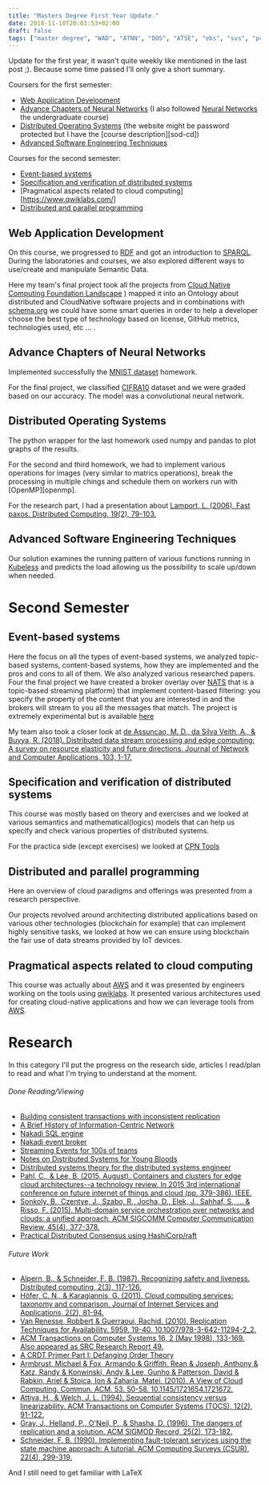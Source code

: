 ```yaml
---
title: "Masters Degree First Year Update."
date: 2018-11-10T20:03:53+02:00
draft: false
tags: ["master degree", "WAD", "ATNN", "DOS", "ATSE", "ebs", "svs", "pcd"]
---
```


Update for the first year, it wasn't quite weekly like mentioned in the last post ;).
Because some time passed I'll only give a short summary.
<!--more-->

Coursers for the first semester:

- [Web Application Development][wad]
- [Advance Chapters of Neural Networks][acnn] (I also followed [Neural Networks][nn] the undergraduate course)
- [Distributed Operating Systems][sod] (the website might be password protected but I have the [course description][sod-cd])
- [Advanced Software Engineering Techniques][aset]

Courses for the second semester:

- [Event-based systems][ebs]
- [Specification and verification of distributed systems][svs]
- [Pragmatical aspects related to cloud computing][https://www.qwiklabs.com/]
- [Distributed and parallel programming ][pcd]

## Web Application Development

On this course, we progressed to [RDF][rdf] and got an introduction to [SPARQL][sparql]. During the laboratories and courses, we also explored different ways to use/create and manipulate Semantic Data.

Here my team's final project took all the projects from [Cloud Native Computing Foundation Landscape][cncf-landscape] ) mapped it into an Ontology about distributed and CloudNative software projects and in combinations with [schema.org](schema.org) we could have some smart queries in order to help a developer  choose the best type of technology based on license, GitHub metrics, technologies used, etc ... .


## Advance Chapters of Neural Networks

Implemented successfully the [MNIST dataset][MNIST] homework.

For the final project, we classified [CIFRA10][cifra10] dataset and we were graded based on our accuracy. The model was a  convolutional neural network.

## Distributed Operating Systems

The python wrapper for the last homework used numpy and pandas to plot graphs of the results.

For the second and third homework, we had to implement various operations for images (very similar to matrics operations), break the processing in multiple chings and schedule them on workers run with  [OpenMP][openmp].

For the research part, I had a presentation about [Lamport, L. (2006). Fast paxos. Distributed Computing, 19(2), 79-103.](http://citeseerx.ist.psu.edu/viewdoc/download?doi=10.1.1.159.4643&rep=rep1&type=pdf)

## Advanced Software Engineering Techniques

Our solution examines the running pattern of various functions running in  [Kubeless][kubeless] and predicts the load allowing us the possibility to scale up/down when needed.

# Second Semester 

## Event-based systems
Here the focus on all the types of event-based systems,  we analyzed topic-based systems, content-based systems, how they are implemented and the pros and cons to all of them.
We also analyzed various researched papers. 
Four the final project we have created a broker overlay over [NATS][nats] that is a topic-based streaming platform) that implement content-based filtering: you specify the property of the content that you are interested in and the brokers will stream to you all the messages that match. The project is extremely experimental but is available [here](https://github.com/mateimicu/nats-overlay-broker)

My team also took a closer look at [de Assuncao, M. D., da Silva Veith, A., & Buyya, R. (2018). Distributed data stream processing and edge computing: A survey on resource elasticity and future directions. Journal of Network and Computer Applications, 103, 1-17.](https://arxiv.org/pdf/1709.01363.pdf)


## Specification and verification of distributed systems

This course was mostly based on theory and exercises and we looked at various semantics and mathematical(logics) models that can help us specify and check various properties of distributed systems. 

For the practica side (except exercises) we looked at [CPN Tools
][cpn-tools]

## Distributed and parallel programming 

Here an overview of cloud paradigms and offerings was presented from a research perspective. 

Our projects revolved around architecting distributed applications based on various other technologies (blockchain for example) that can implement highly sensitive tasks, we looked at how we can ensure using blockchain the fair use of data streams provided by IoT devices. 

## Pragmatical aspects related to cloud computing 

This course was actually about [AWS][aws] and it was presented by engineers working on the tools using [qwiklabs](https://www.qwiklabs.com/). It presented various architectures used for creating cloud-native applications and how we can leverage tools from [AWS][aws].

# Research

In this category I'll put the progress on the research side, articles I read/plan to read and what I'm trying to understand at the moment.


###### Done Reading/Viewing

- [Building consistent transactions with inconsistent replication](https://www.youtube.com/watch?v=yE3eMxYJDiE)
- [A Brief History of Information-Centric Network](https://drive.google.com/file/d/1oLOS6U1GiXFUJQ_w7HssO_YVVrH204sT/view)
- [Nakadi SQL engine](https://www.youtube.com/watch?v=wPxn7lBSUnQ)
- [Nakadi event broker](http://mirroronet.pl/pub/mirrors/video.fosdem.org/2018/H.2215%20(Ferrer)/nakadi.webm)
- [Streaming Events for 100s of teams](https://mirror.as35701.net/video.fosdem.org/2019/UA2.118/nakadi.mp4)
- [Notes on Distributed Systems for Young Bloods](https://www.somethingsimilar.com/2013/01/14/notes-on-distributed-systems-for-young-bloods/)
- [Distributed systems theory for the distributed systems engineer
](https://www.the-paper-trail.org/post/2014-08-09-distributed-systems-theory-for-the-distributed-systems-engineer/)
- [Pahl, C., & Lee, B. (2015, August). Containers and clusters for edge cloud architectures--a technology review. In 2015 3rd international conference on future internet of things and cloud (pp. 379-386). IEEE.
](http://doras.dcu.ie/20641/1/FICloud15-EdgeCloudContainer.pdf)
- [Sonkoly, B., Czentye, J., Szabo, R., Jocha, D., Elek, J., Sahhaf, S., ... & Risso, F. (2015). Multi-domain service orchestration over networks and clouds: a unified approach. ACM SIGCOMM Computer Communication Review, 45(4), 377-378.
](https://biblio.ugent.be/publication/7144309/file/7144339)
- [Practical Distributed Consensus using HashiCorp/raft](https://www.youtube.com/watch?v=EGRmmxVFOfE)


###### Future Work

- [Alpern, B., & Schneider, F. B. (1987). Recognizing safety and liveness. Distributed computing, 2(3), 117-126.](https://ecommons.cornell.edu/bitstream/handle/1813/6567/86-727.pdf?sequence=1)
- [Höfer, C. N., & Karagiannis, G. (2011). Cloud computing services: taxonomy and comparison. Journal of Internet Services and Applications, 2(2), 81-94.](https://link.springer.com/content/pdf/10.1007/s13174-011-0027-x.pdf)
- [Van Renesse, Robbert & Guerraoui, Rachid. (2010). Replication Techniques for Availability. 5959. 19-40. 10.1007/978-3-642-11294-2_2. ](https://www.researchgate.net/profile/Robbert_Van_Renesse/publication/221029788_Replication_Techniques_for_Availability/links/0c96052b26a4fc846a000000.pdf)
- [ACM Transactions on Computer Systems 16, 2 (May 1998), 133-169.  Also appeared as SRC Research Report 49. ](http://lamport.azurewebsites.net/pubs/lamport-paxos.pdf)
- [A CRDT Primer Part I: Defanging Order Theory
](http://jtfmumm.com/blog/2015/11/17/crdt-primer-1-defanging-order-theory/)
- [Armbrust, Michael & Fox, Armando & Griffith, Rean & Joseph, Anthony & Katz, Randy & Konwinski, Andy & Lee, Gunho & Patterson, David & Rabkin, Ariel & Stoica, Ion & Zaharia, Matei. (2010). A View of Cloud Computing. Commun. ACM. 53. 50-58. 10.1145/1721654.1721672. ](http://delivery.acm.org/10.1145/1730000/1721672/p50-armbrust.pdf?ip=89.136.123.38&id=1721672&acc=OPEN&key=4D4702B0C3E38B35%2E4D4702B0C3E38B35%2E4D4702B0C3E38B35%2E6D218144511F3437&__acm__=1568230945_600b4bf2d68ca1aa70ae9e72f6291ded)
- [Attiya, H., & Welch, J. L. (1994). Sequential consistency versus linearizability. ACM Transactions on Computer Systems (TOCS), 12(2), 91-122.](http://citeseerx.ist.psu.edu/viewdoc/download?doi=10.1.1.133.4969&rep=rep1&type=pdf)
- [Gray, J., Helland, P., O'Neil, P., & Shasha, D. (1996). The dangers of replication and a solution. ACM SIGMOD Record, 25(2), 173-182.](http://db.cs.berkeley.edu/cs286/papers/dangers-sigmod1996.pdf)
- [Schneider, F. B. (1990). Implementing fault-tolerant services using the state machine approach: A tutorial. ACM Computing Surveys (CSUR), 22(4), 299-319.](http://blough.ece.gatech.edu/8813/schneider_state_machine.pdf)

And I still need to get familiar with LaTeX


[wad]: https://profs.info.uaic.ro/~busaco/teach/courses/wade/
[acnn]: https://sites.google.com/view/rbenchea/advanced-chapters-of-neural-networks
[nn]: https://sites.google.com/view/rbenchea/neural-networks
[sod]: https://profs.info.uaic.ro/~vidrascu/MasterSOD/index.html
[aset]: 
https://profs.info.uaic.ro/~adiftene/Scoala/2019/ASET/index.html
[ebs]:  https://profs.info.uaic.ro/~eonica/ebs/
[svs]:  https://profs.info.uaic.ro/~webdata/planuri/master/MSD2FS01-ro.pdf
[pcd]: https://profs.info.uaic.ro/~adria/teach/courses/pcd/
[kubeless]: https://kubeless.io/
[cncf-landscape]: https://landscape.cncf.io/
[rdf]: https://www.w3.org/2001/sw/wiki/RDF
[sparql]: https://en.wikipedia.org/wiki/SPARQL
[nobel-prize]: http://data.nobelprize.org/
[MNIST]: http://yann.lecun.com/exdb/mnist/
[cifra10]: https://www.cs.toronto.edu/~kriz/cifar.html
[nats]: https://github.com/nats-io/nats-streaming-server
[cpn-tools]: http://cpntools.org/
[aws]: https://aws.amazon.com/
